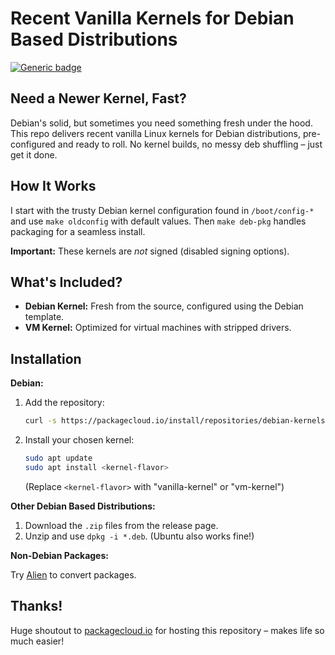 # Recent Vanilla Kernels for Debian Based Distributions

[![Generic badge](https://img.shields.io/badge/deb-packagecloud.io-844fec.svg)](https://packagecloud.io/debian-kernels/buster)

## Need a Newer Kernel, Fast?

Debian's solid, but sometimes you need something fresh under the hood.  This repo delivers recent vanilla Linux kernels for Debian distributions, pre-configured and ready to roll. No kernel builds, no messy deb shuffling – just get it done.

## How It Works

I start with the trusty Debian kernel configuration found in `/boot/config-*` and use `make oldconfig` with default values.  Then `make deb-pkg` handles packaging for a seamless install.

**Important:** These kernels are *not* signed (disabled signing options). 


## What's Included?

* **Debian Kernel:** Fresh from the source, configured using the Debian template.
* **VM Kernel:** Optimized for virtual machines with stripped drivers.

## Installation

**Debian:**

1. Add the repository:
   ```bash
   curl -s https://packagecloud.io/install/repositories/debian-kernels/buster/script.deb.sh | sudo bash
   ```
2. Install your chosen kernel: 
   ```bash
   sudo apt update
   sudo apt install <kernel-flavor>
   ```
   (Replace `<kernel-flavor>` with "vanilla-kernel" or "vm-kernel")

**Other Debian Based Distributions:**

1. Download the `.zip` files from the release page.
2. Unzip and use `dpkg -i *.deb`. (Ubuntu also works fine!)

**Non-Debian Packages:**

Try [Alien](https://sourceforge.net/projects/alien-pkg-convert/) to convert packages.



## Thanks!

Huge shoutout to [packagecloud.io](https://packagecloud.io/) for hosting this repository – makes life so much easier!
